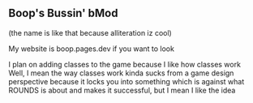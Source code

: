 ## Boop's Bussin' bMod  
(the name is like that because alliteration iz cool)  
  
My website is boop.pages.dev if you want to look

I plan on adding classes to the game because I like how classes work  
Well, I mean the way classes work kinda sucks from a game design perspective because it locks you into something which is against what ROUNDS is about and makes it successful, but I mean I like the idea